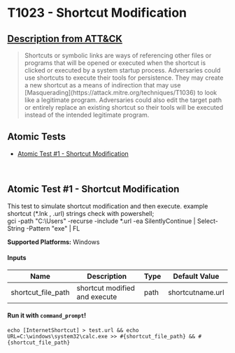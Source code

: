 # T1023 - Shortcut Modification
## [Description from ATT&CK](https://attack.mitre.org/wiki/Technique/T1023)
<blockquote>Shortcuts or symbolic links are ways of referencing other files or programs that will be opened or executed when the shortcut is clicked or executed by a system startup process. Adversaries could use shortcuts to execute their tools for persistence. They may create a new shortcut as a means of indirection that may use [Masquerading](https://attack.mitre.org/techniques/T1036) to look like a legitimate program. Adversaries could also edit the target path or entirely replace an existing shortcut so their tools will be executed instead of the intended legitimate program.</blockquote>

## Atomic Tests

- [Atomic Test #1 - Shortcut Modification](#atomic-test-1---shortcut-modification)


<br/>

## Atomic Test #1 - Shortcut Modification
This test to simulate shortcut modification and then execute. example shortcut (*.lnk , .url) strings check with powershell;  
gci -path "C:\Users" -recurse -include *.url -ea SilentlyContinue | Select-String -Pattern "exe" | FL 

**Supported Platforms:** Windows


#### Inputs
| Name | Description | Type | Default Value | 
|------|-------------|------|---------------|
| shortcut_file_path | shortcut modified and execute | path | shortcutname.url|

#### Run it with `command_prompt`! 
```
echo [InternetShortcut] > test.url && echo URL=C:\windows\system32\calc.exe >> #{shortcut_file_path} && #{shortcut_file_path}
```



<br/>
